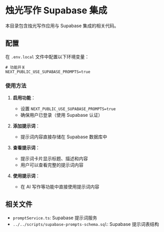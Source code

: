 # 烛光写作 Supabase 集成

本目录包含烛光写作应用与 Supabase 集成的相关代码。

## 配置

在 `.env.local` 文件中配置以下环境变量：

```
# 功能开关
NEXT_PUBLIC_USE_SUPABASE_PROMPTS=true
```

### 使用方法

1. **启用功能**：
   - 设置 `NEXT_PUBLIC_USE_SUPABASE_PROMPTS=true`
   - 确保用户已登录（使用 Supabase 认证）

2. **添加提示词**：
   - 提示词内容直接存储在 Supabase 数据库中

3. **查看提示词**：
   - 提示词卡片显示标题、描述和内容
   - 用户可以查看完整的提示词内容

4. **使用提示词**：
   - 在 AI 写作等功能中直接使用提示词内容

## 相关文件

- `promptService.ts`: Supabase 提示词服务
- `../../scripts/supabase-prompts-schema.sql`: Supabase 提示词表结构
